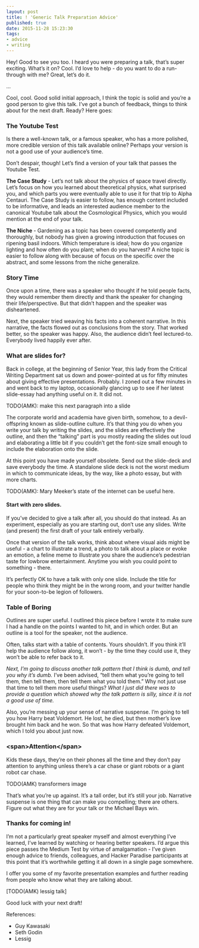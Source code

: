 ```yaml
---
layout: post
title: ! 'Generic Talk Preparation Advice'
published: true
date: 2015-11-28 15:23:30
tags:
- advice
- writing
---
```


Hey! Good to see you too. I heard you were preparing a talk, that’s super exciting. What’s it on? Cool. I’d love to help - do you want to do a run-through with me? Great, let’s do it.

...

Cool, cool. Good solid initial approach, I think the topic is solid and you’re a good person to give this talk. I’ve got a bunch of feedback, things to think about for the next draft. Ready?  Here goes:

### The Youtube Test
Is there a well-known talk, or a famous speaker, who has a more polished, more credible version of this talk available online?  Perhaps your version is not a good use of your audience’s time.

Don’t despair, though! Let’s find a version of your talk that passes the Youtube Test.

**The Case Study** - Let’s not talk about the physics of space travel directly. Let’s focus on how you learned about theoretical physics, what surprised you, and which parts you were eventually able to use it for that trip to Alpha Centauri. The Case Study is easier to follow, has enough content included to be informative, and leads an interested audience member to the canonical Youtube talk about the Cosmological Physics, which you would mention at the end of your talk.

**The Niche** - Gardening as a topic has been covered competently and thoroughly, but nobody has given a growing introduction that focuses on ripening basil indoors. Which temperature is ideal; how do you organize lighting and how often do you plant; when do you harvest? A niche topic is easier to follow along with because of focus on the specific over the abstract, and some lessons from the niche generalize.

### Story Time
Once upon a time, there was a speaker who thought if he told people facts, they would remember them directly and thank the speaker for changing their life/perspective. But that didn’t happen and the speaker was disheartened.

Next, the speaker tried weaving his facts into a coherent narrative. In this narrative, the facts flowed out as conclusions from the story. That worked better, so the speaker was happy. Also, the audience didn’t feel lectured-to. Everybody lived happily ever after.

### What are slides for?
Back in college, at the beginning of Senior Year, this lady from the Critical Writing Department sat us down and power-pointed at us for fifty minutes about giving effective presentations. Probably. I zoned out a few minutes in and went back to my laptop, occasionally glancing up to see if her latest slide-essay had anything useful on it. It did not.

TODO(AMK): make this next paragraph into a slide

The corporate world and academia have given birth, somehow, to a devil-offspring known as slide-outline culture. It’s that thing you do when you write your talk by writing the slides, and the slides are effectively the outline, and then the “talking” part is you mostly reading the slides out loud and elaborating a little bit if you couldn’t get the font-size small enough to include the elaboration onto the slide.

At this point you have made yourself obsolete. Send out the slide-deck and save everybody the time. A standalone slide deck is not the worst medium in which to communicate ideas, by the way, like a photo essay, but with more charts.

TODO(AMK): Mary Meeker’s state of the internet can be useful here.

#### Start with zero slides.
If you’ve decided to give a talk after all, you should do that instead. As an experiment, especially as you are starting out, don’t use any slides. Write (and present) the first draft of your talk entirely verbally.

Once that version of the talk works, think about where visual aids might be useful - a chart to illustrate a trend, a photo to talk about a place or evoke an emotion, a feline meme to illustrate you share the audience’s pedestrian taste for lowbrow entertainment. Anytime you wish you could point to something - there.

It’s perfectly OK to have a talk with only one slide. Include the title for people who think they might be in the wrong room, and your twitter handle for your soon-to-be legion of followers.

### Table of Boring
Outlines are super useful. I outlined this piece before I wrote it to make sure I had a handle on the points I wanted to hit, and in which order. But an outline is a tool for the speaker, not the audience.

Often, talks start with a table of contents. Yours shouldn’t. If you think it’ll help the audience follow along, it won’t - by the time they could use it, they won’t be able to refer back to it.

_Next, I’m going to discuss another talk pattern that I think is dumb, and tell you why it’s dumb._ I’ve been advised, “tell them what you’re going to tell them, then tell them, then tell them what you told them.” Why not just use that time to tell them more useful things?  _What I just did there was to provide a question which showed why the talk pattern is silly, since it is not a good use of time._

Also, you’re messing up your sense of narrative suspense. I’m going to tell you how Harry beat Voldemort. He lost, he died, but then mother’s love brought him back and he won. So that was how Harry defeated Voldemort, which I told you about just now.

### <span\>Attention</span\>
Kids these days, they’re on their phones all the time and they don’t pay attention to anything unless there’s a car chase or giant robots or a giant robot car chase.

TODO(AMK) transformers image

That’s what you’re up against. It’s a tall order, but it’s still your job. Narrative suspense is one thing that can make you compelling; there are others. Figure out what they are for your talk or the Michael Bays win.

### Thanks for coming in!
I’m not a particularly great speaker myself and almost everything I’ve learned, I’ve learned by watching or hearing better speakers. I’d argue this piece passes the Medium Test by virtue of amalgamation - I’ve given enough advice to friends, colleagues, and Hacker Paradise participants at this point that it’s worthwhile getting it all down in a single page somewhere.

I offer you some of my favorite presentation examples and further reading from people who know what they are talking about.

[TODO(AMK) lessig talk]

Good luck with your next draft!


References:
- Guy Kawasaki
- Seth Godin
- Lessig
